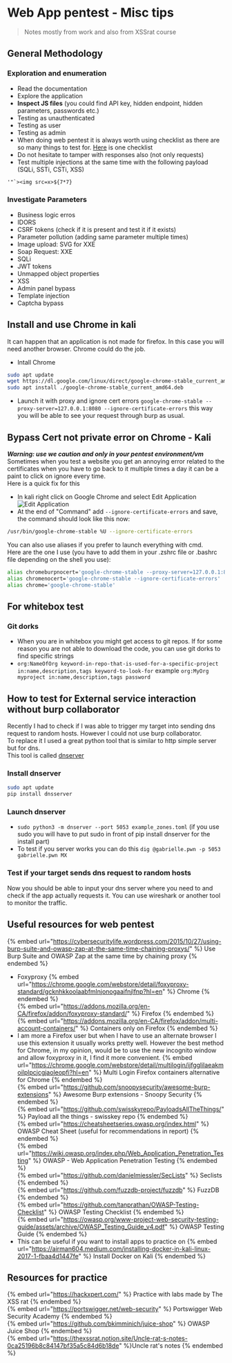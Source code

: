 # Web App pentest - Misc tips

> Notes mostly from work and also from XSSrat course

## General Methodology

### Exploration and enumeration

- Read the documentation
- Explore the application
- **Inspect JS files** (you could find API key, hidden endpoint, hidden parameters, passwords etc.)
- Testing as unauthenticated
- Testing as user
- Testing as admin
- When doing web pentest it is always worth using checklist as there are so many things to test for. [Here](https://github.com/tanprathan/OWASP-Testing-Checklist) is one checklist
- Do not hesitate to tamper with responses also (not only requests)
- Test multiple injections at the same time with the following payload (SQLi, SSTi, CSTi, XSS)

```txt
'"`><img src=x>${7*7}
```

### Investigate Parameters

- Business logic erros
- IDORS
- CSRF tokens (check if it is present and test it if it exists)
- Parameter pollution (adding same parameter multiple times)
- Image upload: SVG for XXE
- Soap Request: XXE
- SQLi
- JWT tokens
- Unmapped object properties
- XSS
- Admin panel bypass
- Template injection
- Captcha bypass

## Install and use Chrome in kali

It can happen that an application is not made for firefox.
In this case you will need another browser. Chrome could do the job.

- Intall Chrome

```bash
sudo apt update
wget https://dl.google.com/linux/direct/google-chrome-stable_current_amd64.deb
sudo apt install ./google-chrome-stable_current_amd64.deb
```

- Launch it with proxy and ignore cert errors `google-chrome-stable --proxy-server=127.0.0.1:8080 --ignore-certificate-errors` this way you will be able to see your request through burp as usual.

## Bypass Cert not private error on Chrome - Kali

***Warning: use we caution and only in your pentest environment/vm***  
Sometimes when you test a website you get an annoying error related to the certificates when you have to go back to it multiple times a day it can be a paint to click on ignore every time.  
Here is a quick fix for this

- In kali right click on Google Chrome and select Edit Application  
![Edit Application](https://csbygb.github.io/img/chrome-edit-app.png)
- At the end of "Command" add `--ignore-certificate-errors` and save, the command should look like this now:

```bash
/usr/bin/google-chrome-stable %U --ignore-certificate-errors
```

You can also use aliases if you prefer to launch everything with cmd.  
Here are the one I use (you have to add them in your .zshrc file or .bashrc file depending on the shell you use):

```bash
alias chromeburpnocert='google-chrome-stable --proxy-server=127.0.0.1:8080 --ignore-certificate-errors'
alias chromenocert='google-chrome-stable --ignore-certificate-errors'
alias chrome='google-chrome-stable'
```

## For whitebox test

### Git dorks

- When you are in whitebox you might get access to git repos. If for some reason you are not able to download the code, you can use git dorks to find specific strings
- `org:NameOfOrg keyword-in-repo-that-is-used-for-a-specific-project in:name,description,tags keyword-to-look-for` example `org:MyOrg myproject in:name,description,tags password`

## How to test for External service interaction without burp collaborator

Recently I had to check if I was able to trigger my target into sending dns request to random hosts. However I could not use burp collaborator.  
To replace it I used a great python tool that is similar to http simple server but for dns.  
This tool is called [dnserver](https://pypi.org/project/dnserver/)

### Install dnserver

```bash
sudo apt update
pip install dnsserver
```

### Launch dnserver

- `sudo python3 -m dnserver --port 5053 example_zones.toml` (if you use sudo you will have to put sudo in front of pip install dnserver for the install part)
- To test if you server works you can do this `dig @gabrielle.pwn -p 5053 gabrielle.pwn MX`

### Test if your target sends dns request to random hosts

Now you should be able to input your dns server where you need to and check if the app actually requests it. You can use wireshark or another tool to monitor the traffic.

## Useful resources for web pentest

{% embed url="https://cybersecuritylife.wordpress.com/2015/10/27/using-burp-suite-and-owasp-zap-at-the-same-time-chaining-proxys/" %} Use Burp Suite and OWASP Zap at the same time by chaining proxy {% endembed %}  

- Foxyproxy
{% embed url="https://chrome.google.com/webstore/detail/foxyproxy-standard/gcknhkkoolaabfmlnjonogaaifnjlfnp?hl=en" %} Chrome {% endembed %}  
{% embed url="https://addons.mozilla.org/en-CA/firefox/addon/foxyproxy-standard/" %} Firefox {% endembed %}  
{% embed url="https://addons.mozilla.org/en-CA/firefox/addon/multi-account-containers/" %} Containers only on Firefox {% endembed %}  
- I am more a Firefox user but when I have to use an alternate browser I use this extension it usually works pretty well. However the best method for Chrome, in my opinion, would be to use the new incognito window and allow foxyproxy in it, I find it more convenient.
{% embed url="https://chrome.google.com/webstore/detail/multilogin/ijfgglilaeakmoilplpcjcgjaoleopfi?hl=en" %} Multi Login Firefox containers alternative for Chrome {% endembed %}  
{% embed url="https://github.com/snoopysecurity/awesome-burp-extensions" %} Awesome Burp extensions - Snoopy Security {% endembed %}  
{% embed url="https://github.com/swisskyrepo/PayloadsAllTheThings/" %} Payload all the things - swisskey repo {% endembed %}  
{% embed url="https://cheatsheetseries.owasp.org/index.html" %} OWASP Cheat Sheet (useful for recommendations in report) {% endembed %}  
{% embed url="https://wiki.owasp.org/index.php/Web_Application_Penetration_Testing" %} OWASP - Web Application Penetration Testing {% endembed %}  
{% embed url="https://github.com/danielmiessler/SecLists" %} Seclists {% endembed %}  
{% embed url="https://github.com/fuzzdb-project/fuzzdb" %} FuzzDB {% endembed %}  
{% embed url="https://github.com/tanprathan/OWASP-Testing-Checklist" %} OWASP Testing Checklist {% endembed %}  
{% embed url="https://owasp.org/www-project-web-security-testing-guide/assets/archive/OWASP_Testing_Guide_v4.pdf" %} OWASP Testing Guide {% endembed %}  
- This can be useful if you want to install apps to practice on
{% embed url="https://airman604.medium.com/installing-docker-in-kali-linux-2017-1-fbaa4d1447fe" %} Install Docker on Kali {% endembed %}  

## Resources for practice

{% embed url="https://hackxpert.com/" %} Practice with labs made by The XSS rat {% endembed %}  
{% embed url="https://portswigger.net/web-security" %} Portswigger Web Security Academy {% endembed %}  
{% embed url="https://github.com/bkimminich/juice-shop" %} OWASP Juice Shop  {% endembed %}  
{% embed url="https://thexssrat.notion.site/Uncle-rat-s-notes-0ca25196b8c84147bf35a5c84d6b18de" %}Uncle rat's notes  {% endembed %}  
